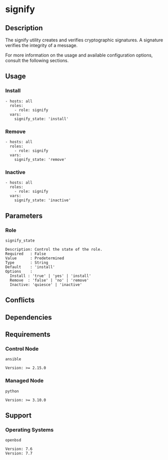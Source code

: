 # signify

## Description

The signify utility creates and verifies cryptographic signatures. A signature
verifies the integrity of a message.

For more information on the usage and available configuration options,
consult the following sections.

## Usage

### Install

```
- hosts: all
  roles:
    - role: signify
  vars:
    signify_state: 'install'
```

### Remove

```
- hosts: all
  roles:
    - role: signify
  vars:
    signify_state: 'remove'
```

### Inactive

```
- hosts: all
  roles:
    - role: signify
  vars:
    signify_state: 'inactive'
```

## Parameters

### Role

`signify_state`

    Description: Control the state of the role.
    Required   : False
    Value      : Predetermined
    Type       : String
    Default    : 'install'
    Options    :
      Install : 'true' | 'yes' | 'install'
      Remove  : 'false' | 'no' | 'remove'
      Inactive: 'quiesce' | 'inactive'

## Conflicts

## Dependencies

## Requirements

### Control Node

`ansible`

    Version: >= 2.15.0

### Managed Node

`python`

    Version: >= 3.10.0

## Support

### Operating Systems

`openbsd`

    Version: 7.6
    Version: 7.7
